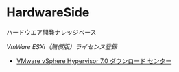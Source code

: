# HardwareSide
ハードウエア開発ナレッジベース

*VmWare ESXi（無償版）ライセンス登録*

* [VMware vSphere Hypervisor 7.0 ダウンロード センター](https://my.vmware.com/jp/web/vmware/evalcenter)


